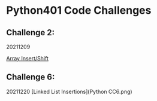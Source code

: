 # Python401 Code Challenges 

## Challenge 2:
20211209

[Array Insert/Shift](array_insert_shift.md)

## Challenge 6:
20211220
[Linked List Insertions](Python CC6.png)
